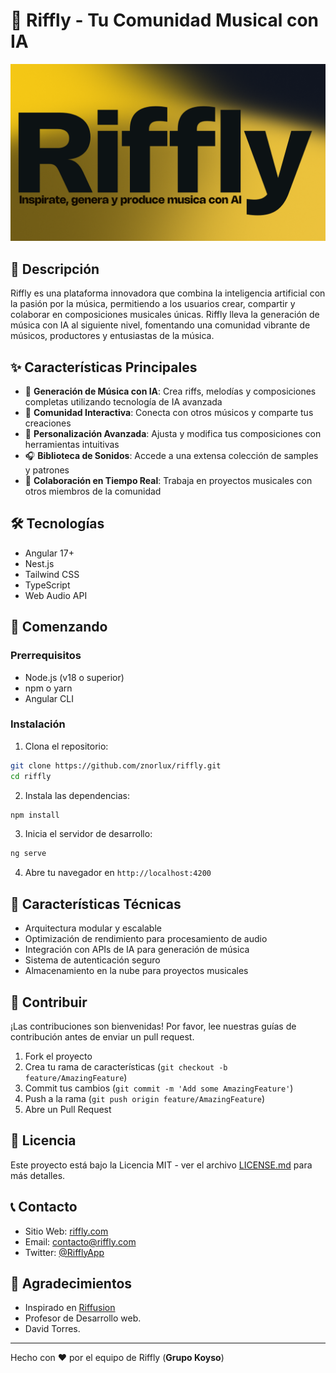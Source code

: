 # 🎵 Riffly - Tu Comunidad Musical con IA

![Riffly Banner](RifflyBanner.png)

## 🌟 Descripción

Riffly es una plataforma innovadora que combina la inteligencia artificial con la pasión por la música, permitiendo a los usuarios crear, compartir y colaborar en composiciones musicales únicas. Riffly lleva la generación de música con IA al siguiente nivel, fomentando una comunidad vibrante de músicos, productores y entusiastas de la música.

## ✨ Características Principales

- 🎹 **Generación de Música con IA**: Crea riffs, melodías y composiciones completas utilizando tecnología de IA avanzada
- 👥 **Comunidad Interactiva**: Conecta con otros músicos y comparte tus creaciones
- 🎨 **Personalización Avanzada**: Ajusta y modifica tus composiciones con herramientas intuitivas
- 🎧 **Biblioteca de Sonidos**: Accede a una extensa colección de samples y patrones
- 🤝 **Colaboración en Tiempo Real**: Trabaja en proyectos musicales con otros miembros de la comunidad

## 🛠️ Tecnologías

- Angular 17+
- Nest.js
- Tailwind CSS
- TypeScript
- Web Audio API

## 🚀 Comenzando

### Prerrequisitos

- Node.js (v18 o superior)
- npm o yarn
- Angular CLI

### Instalación

1. Clona el repositorio:

```bash
git clone https://github.com/znorlux/riffly.git
cd riffly
```

2. Instala las dependencias:

```bash
npm install
```

3. Inicia el servidor de desarrollo:

```bash
ng serve
```

4. Abre tu navegador en `http://localhost:4200`

## 📱 Características Técnicas

- Arquitectura modular y escalable
- Optimización de rendimiento para procesamiento de audio
- Integración con APIs de IA para generación de música
- Sistema de autenticación seguro
- Almacenamiento en la nube para proyectos musicales

## 🤝 Contribuir

¡Las contribuciones son bienvenidas! Por favor, lee nuestras guías de contribución antes de enviar un pull request.

1. Fork el proyecto
2. Crea tu rama de características (`git checkout -b feature/AmazingFeature`)
3. Commit tus cambios (`git commit -m 'Add some AmazingFeature'`)
4. Push a la rama (`git push origin feature/AmazingFeature`)
5. Abre un Pull Request

## 📄 Licencia

Este proyecto está bajo la Licencia MIT - ver el archivo [LICENSE.md](LICENSE.md) para más detalles.

## 📞 Contacto

- Sitio Web: [riffly.com](https://riffly.com)
- Email: contacto@riffly.com
- Twitter: [@RifflyApp](https://twitter.com/RifflyApp)

## 🙏 Agradecimientos

- Inspirado en [Riffusion](https://github.com/riffusion/riffusion)
- Profesor de Desarrollo web.
- David Torres.

---

Hecho con ❤️ por el equipo de Riffly (**Grupo Koyso**)
